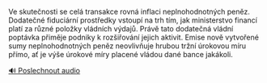 
Ve skutečnosti se celá transakce rovná inflaci neplnohodnotných peněz. Dodatečné fiduciární prostředky vstoupí na trh tím, jak ministerstvo financí platí za různé položky vládních výdajů. Právě tato dodatečná vládní poptávka přiměje podniky k rozšiřování jejich aktivit. Emise nově vytvořené sumy neplnohodnotných peněz neovlivňuje hrubou tržní úrokovou míru přímo, ať je výše úrokové míry placené vládou dané bance jakákoli.

[🔊 Poslechnout audio](/data/7-paragraphs/audio/chapter_103/para_004-Ve-skutenosti-se-cel-transakce-rovn-inflaci-nep.mp3)
